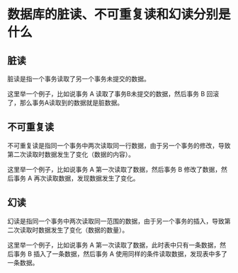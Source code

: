 # 数据库的脏读、不可重复读和幻读分别是什么

## 脏读

脏读是指一个事务读取了另一个事务未提交的数据。

这里举一个例子，比如说事务 A 读取了事务B未提交的数据，然后事务 B 回滚了，那么事务A读取到的数据就是脏数据。

## 不可重复读

不可重复读是指同一个事务中两次读取同一行数据，由于另一个事务的修改，导致第二次读取时数据发生了变化（数据的内容）。

这里举一个例子，比如说事务 A 第一次读取了数据，然后事务 B 修改了数据，然后事务 A 再次读取数据，发现数据发生了变化。

## 幻读

幻读是指同一个事务中两次读取同一范围的数据，由于另一个事务的插入，导致第二次读取时数据发生了变化（数据的数量）。

这里举一个例子，比如说事务 A 第一次读取了数据，此时表中只有一条数据，然后事务 B 插入了一条数据，然后事务 A 使用同样的条件读取数据，发现表中多了一条数据。
